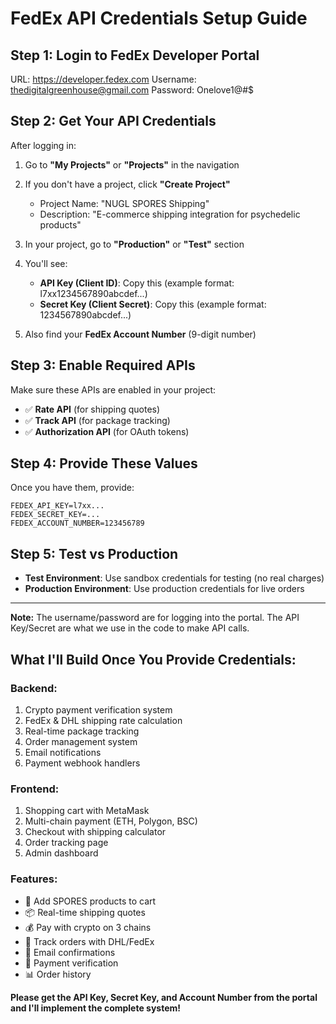 # FedEx API Credentials Setup Guide

## Step 1: Login to FedEx Developer Portal
URL: https://developer.fedex.com
Username: thedigitalgreenhouse@gmail.com
Password: Onelove1@#$

## Step 2: Get Your API Credentials

After logging in:

1. Go to **"My Projects"** or **"Projects"** in the navigation
2. If you don't have a project, click **"Create Project"**
   - Project Name: "NUGL SPORES Shipping"
   - Description: "E-commerce shipping integration for psychedelic products"
   
3. In your project, go to **"Production"** or **"Test"** section

4. You'll see:
   - **API Key (Client ID)**: Copy this (example format: l7xx1234567890abcdef...)
   - **Secret Key (Client Secret)**: Copy this (example format: 1234567890abcdef...)
   
5. Also find your **FedEx Account Number** (9-digit number)

## Step 3: Enable Required APIs

Make sure these APIs are enabled in your project:
- ✅ **Rate API** (for shipping quotes)
- ✅ **Track API** (for package tracking)
- ✅ **Authorization API** (for OAuth tokens)

## Step 4: Provide These Values

Once you have them, provide:
```
FEDEX_API_KEY=l7xx...
FEDEX_SECRET_KEY=...
FEDEX_ACCOUNT_NUMBER=123456789
```

## Step 5: Test vs Production

- **Test Environment**: Use sandbox credentials for testing (no real charges)
- **Production Environment**: Use production credentials for live orders

---

**Note:** The username/password are for logging into the portal. The API Key/Secret are what we use in the code to make API calls.

## What I'll Build Once You Provide Credentials:

### Backend:
1. Crypto payment verification system
2. FedEx & DHL shipping rate calculation
3. Real-time package tracking
4. Order management system
5. Email notifications
6. Payment webhook handlers

### Frontend:
1. Shopping cart with MetaMask
2. Multi-chain payment (ETH, Polygon, BSC)
3. Checkout with shipping calculator
4. Order tracking page
5. Admin dashboard

### Features:
- 🛒 Add SPORES products to cart
- 📦 Real-time shipping quotes
- 💰 Pay with crypto on 3 chains
- 📍 Track orders with DHL/FedEx
- 📧 Email confirmations
- 🔐 Payment verification
- 📊 Order history

**Please get the API Key, Secret Key, and Account Number from the portal and I'll implement the complete system!**
